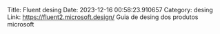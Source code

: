 Title: Fluent desing
Date: 2023-12-16 00:58:23.910657
Category: desing
Link: https://fluent2.microsoft.design/
Guia de desing dos produtos microsoft

